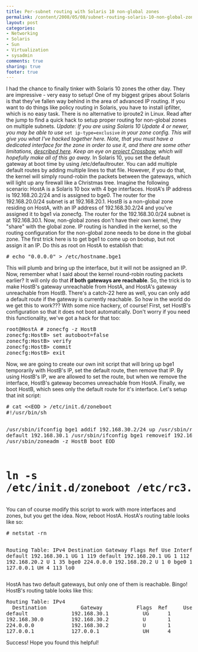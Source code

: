 ```yaml
---
title: Per-subnet routing with Solaris 10 non-global zones
permalink: /content/2008/05/08/subnet-routing-solaris-10-non-global-zones
layout: post
categories:
- Networking
- Solaris
- Sun
- Virtualization
- sysadmin
comments: true
sharing: true
footer: true
---
```

<p>I had the chance to finally tinker with Solaris 10 zones the other day. They are impressive - very easy to setup! One of my biggest gripes about Solaris is that they've fallen way behind in the area of advanced IP routing. If you want to do things like policy routing in Solaris, you have to install ipfilter, which is no easy task. There is no alternative to iproute2 in Linux. Read after the jump to find a quick hack to setup proper routing for non-global zones on multiple subnets. <!--break--> <em>Update: If you are using Solaris 10 Update 4 or newer, you may be able to use </em><code>set ip-type=exclusive</code><em> in your zone config. This will give you what I've hacked together here. Note, that you must have a dedicated interface for the zone in order to use it, and there are some other limitations, <a href="http://docs.sun.com/app/docs/doc/817-1592/gepxo?l=en&amp;a=view">described here</a>. Keep an eye on <a href="http://opensolaris.org/os/project/crossbow/">project Crossbow</a>, which will hopefully make all of this go away.</em> In Solaris 10, you set the default gateway at boot time by using /etc/defaultrouter. You can add multiple default routes by adding multiple lines to that file. However, if you do that, the kernel will simply round-robin the packets between the gateways, which will light up any firewall like a Christmas tree. Imagine the following scenario: HostA is a Solaris 10 box with 4 bge interfaces. HostA's IP address is 192.168.20.2/24 and is assigned to bge0. The router for the 192.168.20.0/24 subnet is at 192.168.20.1. HostB is a non-global zone residing on HostA, with an IP address of 192.168.30.2/24 and you've assigned it to bge1 via zonecfg. The router for the 192.168.30.0/24 subnet is at 192.168.30.1. Now, non-global zones don't have their own kernel, they "share" with the global zone. IP routing is handled in the kernel, so the routing configuration for the non-global zone needs to be done in the global zone. The first trick here is to get bge1 to come up on bootup, but not assign it an IP. Do this as root on HostA to establish that:</p>
<pre># echo "0.0.0.0" &gt; /etc/hostname.bge1</pre>
<p>This will plumb and bring up the interface, but it will not be assigned an IP. Now, remember what I said about the kernel round-robin routing packets earlier? It will only do that <strong>if both gateways are reachable</strong>. So, the trick is to make HostB's gateway unreachable from HostA, and HostA's gateway unreachable from HostB. There's a catch-22 here as well, you can only add a default route if the gateway is currently reachable. So how in the world do we get this to work??? With some nice hackery, of course! First, set HostB's configuration so that it does not boot automatically. Don't worry if you need this functionality, we've got a hack for that too:</p>
<pre>root@HostA # zonecfg -z HostB
zonecfg:HostB&gt; set autoboot=false
zonecfg:HostB&gt; verify
zonecfg:HostB&gt; commit
zonecfg:HostB&gt; exit</pre>
<p>Now, we are going to create our own init script that will bring up bge1 temporarily with HostB's IP, set the default route, then remove that IP. By using HostB's IP, we are allowed to set the route, but when we remove the interface, HostB's gateway becomes unreachable from HostA. Finally, we boot HostB, which sees only the default route for it's interface. Let's setup that init script:</p>
<pre># cat &lt;&lt;EOD &gt; /etc/init.d/zoneboot
#!/usr/bin/sh

/usr/sbin/ifconfig bge1 addif 192.168.30.2/24 up
/usr/sbin/route add default 192.168.30.1
/usr/sbin/ifconfig bge1 removeif 192.168.30.2
/usr/sbin/zoneadm -z HostB boot
EOD

# ln -s /etc/init.d/zoneboot /etc/rc3.d/S99zoneboot</pre>
<p>You can of course modify this script to work with more interfaces and zones, but you get the idea. Now, reboot HostA. HostA's routing table looks like so:</p>
<pre># netstat -rn

Routing Table: IPv4
  Destination           Gateway           Flags  Ref     Use     Interface
default              192.168.30.1          UG       1        119
default              192.168.20.1          UG       1        112
192.168.20.2         192.168.20.2          U        1         35 bge0
224.0.0.0            192.168.20.2          U        1          0 bge0
127.0.0.1            127.0.0.1             UH       4        113 lo0</pre>
<p>HostA has two default gateways, but only one of them is reachable. Bingo! HostB's routing table looks like this:</p>
<pre>
Routing Table: IPv4
  Destination           Gateway           Flags  Ref     Use     Interface
default              192.168.30.1           UG      1        112
192.168.30.0         192.168.30.2           U       1         27 bge1:1
224.0.0.0            192.168.30.2           U       1          0 bge1:1
127.0.0.1            127.0.0.1              UH      4        108 lo0:2</pre>
<p>Success! Hope you found this helpful!</p>


